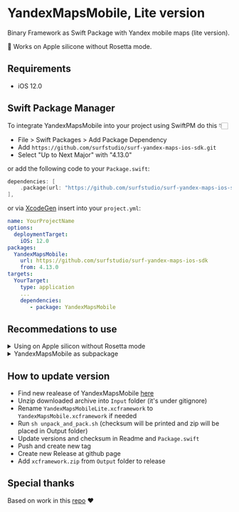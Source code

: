 # YandexMapsMobile, Lite version

Binary Framework as Swift Package with Yandex mobile maps (lite version).

🎉 Works on Apple silicone without Rosetta mode.

## Requirements

- iOS 12.0

## Swift Package Manager

To integrate YandexMapsMobile into your project using SwiftPM do this 👇🏻

- File > Swift Packages > Add Package Dependency
- Add `https://github.com/surfstudio/surf-yandex-maps-ios-sdk.git`
- Select "Up to Next Major" with "4.13.0"

or add the following code to your `Package.swift`:

```swift
dependencies: [
    .package(url: "https://github.com/surfstudio/surf-yandex-maps-ios-sdk", revision: "4.13.0"),
],
```
or via [XcodeGen](https://github.com/yonaskolb/XcodeGen) insert into your `project.yml`:

```yaml
name: YourProjectName
options:
  deploymentTarget:
    iOS: 12.0
packages:
  YandexMapsMobile:
    url: https://github.com/surfstudio/surf-yandex-maps-ios-sdk
    from: 4.13.0
targets:
  YourTarget:
    type: application
    ...
    dependencies:
       - package: YandexMapsMobile
```

## Recommedations to use

<details>
  <summary>Using on Apple silicon without Rosetta mode</summary>
  
1. You should init `YMKMapView` with `vulkanPreferred: true`
```swift
YMKMapView.init(frame: .zero, vulkanPreferred: isM1Simulator())

....

    #if targetEnvironment(simulator)
    public static func isM1Simulator() -> Bool {
        return TARGET_CPU_ARM64 != 0
    }
    #else
    public static func isM1Simulator() -> Bool { false }
    #endif

```

2. Call `YMKMapKit.sharedInstance()` in `AppDelegate` as in [example](https://github.com/yandex/mapkit-ios-demo/blob/master/MapKitDemo/AppDelegate.swift)

```swift
/**
If you create instance of YMKMapKit not in application:didFinishLaunchingWithOptions: 
you should also explicitly call YMKMapKit.sharedInstance().onStart()
*/
YMKMapKit.sharedInstance()
```

</details>

<details>
  <summary>YandexMapsMobile as subpackage</summary>

If you use `YandexMapsMobile` as subdependency in your own package you should probably add `linkerSettings` to the target for successful building:

```swift
targets: [
    .target(
        name: "Your target",
        dependencies: [
            .product(name: "YandexMapsMobile", package: "surf-yandex-maps-ios-sdk")
        ],
        linkerSettings: [ // <===== ‼️LOOK HERE‼️ 
            // same as described in https://github.com/CocoaPods/Specs/blob/master/Specs/d/d/0/YandexMapsMobile/4.10.1-lite/YandexMapsMobile.podspec.json
            .linkedFramework("CoreFoundation"),
            .linkedFramework("Foundation"),
            .linkedFramework("CoreLocation"),
            .linkedFramework("UIKit"),
            .linkedFramework("OpenGLES"),
            .linkedFramework("SystemConfiguration"),
            .linkedFramework("CoreGraphics"),
            .linkedFramework("QuartzCore"),
            .linkedFramework("Security"),
            .linkedFramework("CoreTelephony"),
            .linkedFramework("CoreMotion"),
            .linkedFramework("DeviceCheck"),
            .linkedLibrary("resolv"),
            .linkedLibrary("c++"),
            .unsafeFlags(["-ObjC"])
        ]),
]
```

</details>

## How to update version

- Find new realease of YandexMapsMobile [here](https://github.com/CocoaPods/Specs/tree/master/Specs/d/d/0/YandexMapsMobile)
- Unzip downloaded archive into `Input` folder (it's under gitignore)
- Rename `YandexMapsMobileLite.xcframework` to `YandexMapsMobile.xcframework` if needed
- Run `sh unpack_and_pack.sh` (checksum will be printed and zip will be placed in Output folder)
- Update versions and checksum in Readme and `Package.swift`
- Push and create new tag
- Create new Release at github page
- Add `xcframework.zip` from `Output` folder to release

## Special thanks

Based on work in this [repo](https://github.com/c-villain/YandexMapsMobile) ❤️